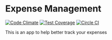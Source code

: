# Expense Management

[![Code Climate](https://codeclimate.com/github/boddhisattva/expenses/badges/gpa.svg)](https://codeclimate.com/github/boddhisattva/expenses) [![Test Coverage](https://codeclimate.com/github/boddhisattva/expenses/badges/coverage.svg)](https://codeclimate.com/github/boddhisattva/expenses/coverage) [![Circle CI](https://circleci.com/gh/boddhisattva/expenses.svg?style=svg)](https://circleci.com/gh/boddhisattva/expenses)

This is an app to help better track your expenses
